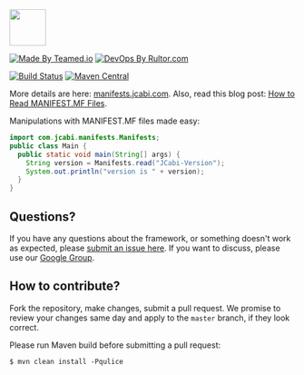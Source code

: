 <img src="http://img.jcabi.com/logo-square.png" width="64px" height="64px" />

[![Made By Teamed.io](http://img.teamed.io/btn.svg)](http://www.teamed.io)
[![DevOps By Rultor.com](http://www.rultor.com/b/jcabi/jcabi-manifests)](http://www.rultor.com/p/jcabi/jcabi-manifests)

[![Build Status](https://travis-ci.org/jcabi/jcabi-manifests.svg?branch=master)](https://travis-ci.org/jcabi/jcabi-manifests)
[![Maven Central](https://maven-badges.herokuapp.com/maven-central/com.jcabi/jcabi-manifests/badge.svg)](https://maven-badges.herokuapp.com/maven-central/com.jcabi/jcabi-manifests)

More details are here: [manifests.jcabi.com](http://manifests.jcabi.com/index.html).
Also, read this blog post: [How to Read MANIFEST.MF Files](http://www.yegor256.com/2014/07/03/how-to-read-manifest-mf.html).

Manipulations with MANIFEST.MF files made easy:

```java
import com.jcabi.manifests.Manifests;
public class Main {
  public static void main(String[] args) {
    String version = Manifests.read("JCabi-Version");
    System.out.println("version is " + version);
  }
}
```

## Questions?

If you have any questions about the framework, or something doesn't work as expected,
please [submit an issue here](https://github.com/jcabi/jcabi-manifests/issues/new).
If you want to discuss, please use our [Google Group](https://groups.google.com/forum/#!forum/jcabi).

## How to contribute?

Fork the repository, make changes, submit a pull request.
We promise to review your changes same day and apply to
the `master` branch, if they look correct.

Please run Maven build before submitting a pull request:

```
$ mvn clean install -Pqulice
```
